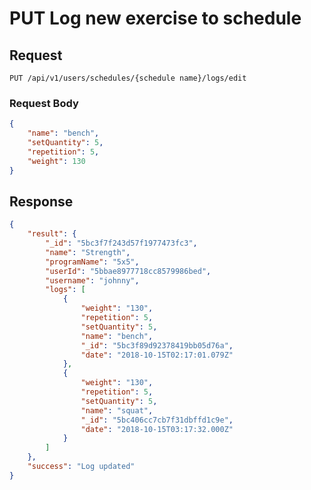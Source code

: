 # PUT Log new exercise to schedule

## Request

    PUT /api/v1/users/schedules/{schedule name}/logs/edit

### Request Body
```json
{
	"name": "bench",
	"setQuantity": 5,
	"repetition": 5,
	"weight": 130
}
```

## Response
```json
{
    "result": {
        "_id": "5bc3f7f243d57f1977473fc3",
        "name": "Strength",
        "programName": "5x5",
        "userId": "5bbae8977718cc8579986bed",
        "username": "johnny",
        "logs": [
            {
                "weight": "130",
                "repetition": 5,
                "setQuantity": 5,
                "name": "bench",
                "_id": "5bc3f89d92378419bb05d76a",
                "date": "2018-10-15T02:17:01.079Z"
            },
            {
                "weight": "130",
                "repetition": 5,
                "setQuantity": 5,
                "name": "squat",
                "_id": "5bc406cc7cb7f31dbffd1c9e",
                "date": "2018-10-15T03:17:32.000Z"
            }
        ]
    },
    "success": "Log updated"
}
```
